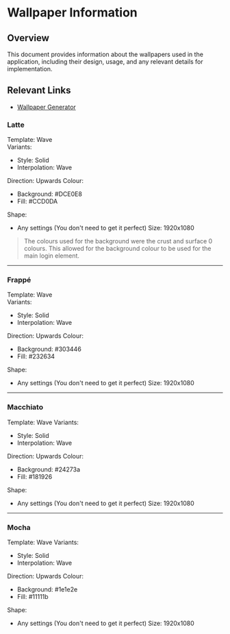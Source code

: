 # Wallpaper Information

## Overview
This document provides information about the wallpapers used in the application, including their design, usage, and any relevant details for implementation.

## Relevant Links
- [Wallpaper Generator](https://app.haikei.app/)

### Latte
Template: Wave  
Variants:
 - Style: Solid
 - Interpolation: Wave

Direction: Upwards
Colour:
 - Background: #DCE0E8
 - Fill: #CCD0DA

Shape:
 - Any settings (You don't need to get it perfect)
Size: 1920x1080

> The colours used for the background were the crust and surface 0 colours. This allowed for the background colour to be used for the main login element.

---

### Frappé
Template: Wave  
Variants:
 - Style: Solid
 - Interpolation: Wave

Direction: Upwards
Colour:
 - Background: #303446
 - Fill: #232634

Shape:
 - Any settings (You don't need to get it perfect)
Size: 1920x1080

---

### Macchiato
Template: Wave
Variants:
 - Style: Solid
 - Interpolation: Wave

Direction: Upwards
Colour:
 - Background: #24273a
 - Fill: #181926

Shape:
 - Any settings (You don't need to get it perfect)
Size: 1920x1080

---

### Mocha
Template: Wave
Variants:
 - Style: Solid
 - Interpolation: Wave

Direction: Upwards
Colour:
 - Background: #1e1e2e
 - Fill: #11111b

Shape:
 - Any settings (You don't need to get it perfect)
Size: 1920x1080
